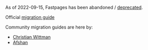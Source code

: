 As of 2022-09-15,
Fastpages has been abandoned / [deprecated](https://forums.fast.ai/t/fastpages-deprecating-fastpages-in-favor-of-quarto/99095).

Official [migration guide](https://nbdev.fast.ai/tutorials/blogging.html#migrating-from-fastpages)

Community migration guides are here by:
- [Christian Wittman](https://chrwittm.github.io/posts/2022-10-21-how-i-created-this-blog/)
- [Afshan](https://nabiafshan.github.io/fastai/blog/create_blog.html)

